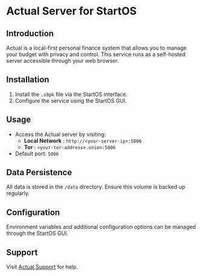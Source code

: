 
# Actual Server for StartOS

[](https://github.com/PlebRick/actual-startos/blob/master/instructions.md#actual-server-for-startos)

## Introduction

[](https://github.com/PlebRick/actual-startos/blob/master/instructions.md#introduction)

Actual is a local-first personal finance system that
allows you to manage your budget with privacy and control. This service
runs as a self-hosted server accessible through your web browser.

## Installation

[](https://github.com/PlebRick/actual-startos/blob/master/instructions.md#installation)

1. Install the `.s9pk` file via the StartOS interface.
2. Configure the service using the StartOS GUI.

## Usage

[](https://github.com/PlebRick/actual-startos/blob/master/instructions.md#usage)

* Access the Actual server by visiting:
  * **Local Network** : `http://<your-server-ip>:5006`
  * **Tor** : `<your-tor-address>.onion:5006`
* Default port: `5006`

## Data Persistence

[](https://github.com/PlebRick/actual-startos/blob/master/instructions.md#data-persistence)

All data is stored in the `/data` directory. Ensure this volume is backed up regularly.

## Configuration

[](https://github.com/PlebRick/actual-startos/blob/master/instructions.md#configuration)

Environment variables and additional configuration options can be managed through the StartOS GUI.

## Support

[](https://github.com/PlebRick/actual-startos/blob/master/instructions.md#support)

Visit [Actual Support](https://actualbudget.com/support) for help.
